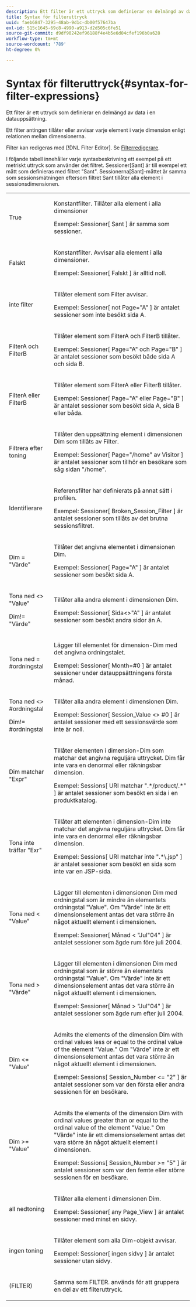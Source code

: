 ```yaml
---
description: Ett filter är ett uttryck som definierar en delmängd av data i en datauppsättning.
title: Syntax för filteruttryck
uuid: faeb6847-3295-48ab-9d1c-db00f57647ba
exl-id: 515c1645-69c8-4990-a913-d2d505c6fe51
source-git-commit: d9df90242ef96188f4e4b5e6d04cfef196b0a628
workflow-type: tm+mt
source-wordcount: '789'
ht-degree: 0%

---
```


# Syntax för filteruttryck{#syntax-for-filter-expressions}

Ett filter är ett uttryck som definierar en delmängd av data i en datauppsättning.

Ett filter antingen tillåter eller avvisar varje element i varje dimension enligt relationen mellan dimensionerna.

Filter kan redigeras med [!DNL Filter Editor]. Se [Filterredigerare](../../../home/c-get-started/c-analysis-vis/c-filter-editors/c-filter-editors.md#concept-2f343ecbed8240f18b0c1f1eccef11e3).

I följande tabell innehåller varje syntaxbeskrivning ett exempel på ett metriskt uttryck som använder det filtret. Sessioner[Sant] är till exempel ett mått som definieras med filtret &quot;Sant&quot;. Sessionerna[Sant]-måttet är samma som sessionsmätningen eftersom filtret Sant tillåter alla element i sessionsdimensionen.

<table id="table_5D66E6C11B384460BAAA7A6130214594"> 
 <tbody> 
  <tr> 
   <td colname="col1"> <p>True </p> </td> 
   <td colname="col2"> <p>Konstantfilter. Tillåter alla element i alla dimensioner </p> <p>Exempel: Sessioner[ Sant ] är samma som sessioner. </p> </td> 
  </tr> 
  <tr> 
   <td colname="col1"> <p>Falskt </p> </td> 
   <td colname="col2"> <p>Konstantfilter. Avvisar alla element i alla dimensioner. </p> <p>Exempel: Sessioner[ Falskt ] är alltid noll. </p> </td> 
  </tr> 
  <tr> 
   <td colname="col1"> <p>inte filter </p> </td> 
   <td colname="col2"> <p>Tillåter element som Filter avvisar. </p> <p>Exempel: Sessioner[ not Page="A" ] är antalet sessioner som inte besökt sida A. </p> </td> 
  </tr> 
  <tr> 
   <td colname="col1"> <p>FilterA och FilterB </p> </td> 
   <td colname="col2"> <p>Tillåter element som FilterA och FilterB tillåter. </p> <p>Exempel: Sessioner[ Page="A" och Page="B" ] är antalet sessioner som besökt både sida A och sida B. </p> </td> 
  </tr> 
  <tr> 
   <td colname="col1"> <p>FilterA eller FilterB </p> </td> 
   <td colname="col2"> <p>Tillåter element som FilterA eller FilterB tillåter. </p> <p>Exempel: Sessioner[ Page="A" eller Page="B" ] är antalet sessioner som besökt sida A, sida B eller båda. </p> </td> 
  </tr> 
  <tr> 
   <td colname="col1"> <p>Filtrera efter toning </p> </td> 
   <td colname="col2"> <p>Tillåter den uppsättning element i dimensionen Dim som tillåts av Filter. </p> <p>Exempel: Sessioner[ Page="/home" av Visitor ] är antalet sessioner som tillhör en besökare som såg sidan "/home". </p> </td> 
  </tr> 
  <tr> 
   <td colname="col1"> <p>Identifierare </p> </td> 
   <td colname="col2"> <p>Referensfilter har definierats på annat sätt i profilen. </p> <p>Exempel: Sessioner[ Broken_Session_Filter ] är antalet sessioner som tillåts av det brutna sessionsfiltret. </p> </td> 
  </tr> 
  <tr> 
   <td colname="col1"> <p>Dim = "Värde" </p> </td> 
   <td colname="col2"> <p>Tillåter det angivna elementet i dimensionen Dim. </p> <p>Exempel: Sessioner[ Page="A" ] är antalet sessioner som besökt sida A. </p> </td> 
  </tr> 
  <tr> 
   <td colname="col1"> <p>Tona ned &lt;&gt; "Value" </p> <p>Dim!= "Värde" </p> </td> 
   <td colname="col2"> <p>Tillåter alla andra element i dimensionen Dim. </p> <p>Exempel: Sessioner[ Sida&lt;&gt;"A" ] är antalet sessioner som besökt andra sidor än A. </p> </td> 
  </tr> 
  <tr> 
   <td colname="col1"> Tona ned = #ordningstal </td> 
   <td colname="col2"> <p>Lägger till elementet för dimension-Dim med det angivna ordningstalet. </p> <p>Exempel: Sessioner[ Month=#0 ] är antalet sessioner under datauppsättningens första månad. </p> </td> 
  </tr> 
  <tr> 
   <td colname="col1"> <p>Tona ned &lt;&gt; #ordningstal </p> <p>Dim!= #ordningstal </p> </td> 
   <td colname="col2"> <p>Tillåter alla andra element i dimensionen Dim. </p> <p>Exempel: Sessioner[ Session_Value &lt;&gt; #0 ] är antalet sessioner med ett sessionsvärde som inte är noll. </p> </td> 
  </tr> 
  <tr> 
   <td colname="col1"> <p>Dim matchar "Expr" </p> </td> 
   <td colname="col2"> <p>Tillåter elementen i dimension-Dim som matchar det angivna reguljära uttrycket. Dim får inte vara en denormal eller räkningsbar dimension. </p> <p>Exempel: Sessions[ URI matchar ".*/product/.*" ] är antalet sessioner som besökt en sida i en produktkatalog. </p> </td> 
  </tr> 
  <tr> 
   <td colname="col1"> <p>Tona inte träffar "Exr" </p> </td> 
   <td colname="col2"> <p>Tillåter att elementen i dimension-Dim inte matchar det angivna reguljära uttrycket. Dim får inte vara en denormal eller räkningsbar dimension. </p> <p>Exempel: Sessions[ URI matchar inte ".*\.jsp" ] är antalet sessioner som besökt en sida som inte var en JSP-sida. </p> </td> 
  </tr> 
  <tr> 
   <td colname="col1"> <p>Tona ned &lt; "Value" </p> </td> 
   <td colname="col2"> <p>Lägger till elementen i dimensionen Dim med ordningstal som är mindre än elementets ordningstal "Value". Om "Värde" inte är ett dimensionselement antas det vara större än något aktuellt element i dimensionen. </p> <p>Exempel: Sessioner[ Månad &lt; "Jul"04" ] är antalet sessioner som ägde rum före juli 2004. </p> </td> 
  </tr> 
  <tr> 
   <td colname="col1"> <p>Tona ned &gt; "Värde" </p> </td> 
   <td colname="col2"> <p>Lägger till elementen i dimensionen Dim med ordningstal som är större än elementets ordningstal "Value". Om "Värde" inte är ett dimensionselement antas det vara större än något aktuellt element i dimensionen. </p> <p>Exempel: Sessioner[ Månad &gt; "Jul"04" ] är antalet sessioner som ägde rum efter juli 2004. </p> </td> 
  </tr> 
  <tr> 
   <td colname="col1"> <p>Dim &lt;= "Value" </p> </td> 
   <td colname="col2"> <p>Admits the elements of the dimension Dim with ordinal values less or equal to the ordinal value of the element "Value." Om "Värde" inte är ett dimensionselement antas det vara större än något aktuellt element i dimensionen. </p> <p>Exempel: Sessions[ Session_Number &lt;= "2" ] är antalet sessioner som var den första eller andra sessionen för en besökare. </p> </td> 
  </tr> 
  <tr> 
   <td colname="col1"> Dim &gt;= "Value" </td> 
   <td colname="col2"> <p>Admits the elements of the dimension Dim with ordinal values greater than or equal to the ordinal value of the element "Value." Om "Värde" inte är ett dimensionselement antas det vara större än något aktuellt element i dimensionen. </p> <p>Exempel: Sessions[ Session_Number &gt;= "5" ] är antalet sessioner som var den femte eller större sessionen för en besökare. </p> </td> 
  </tr> 
  <tr> 
   <td colname="col1"> <p>all nedtoning </p> </td> 
   <td colname="col2"> <p>Tillåter alla element i dimensionen Dim. </p> <p>Exempel: Sessioner[ any Page_View ] är antalet sessioner med minst en sidvy. </p> </td> 
  </tr> 
  <tr> 
   <td colname="col1"> <p>ingen toning </p> </td> 
   <td colname="col2"> <p>Tillåter element som alla Dim-objekt avvisar. </p> <p>Exempel: Sessioner[ ingen sidvy ] är antalet sessioner utan sidvy. </p> </td> 
  </tr> 
  <tr> 
   <td colname="col1"> <p>(FILTER) </p> </td> 
   <td colname="col2"> <p>Samma som FILTER. används för att gruppera en del av ett filteruttryck. </p> </td> 
  </tr> 
 </tbody> 
</table>
